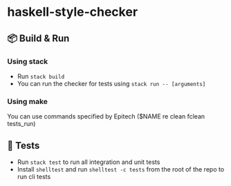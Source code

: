 # haskell-style-checker

## 📦 Build & Run

### Using stack

- Run `stack build`
- You can run the checker for tests using `stack run -- [arguments]`

### Using make

You can use commands specified by Epitech ($NAME re clean fclean tests_run)

## 🔧 Tests

- Run `stack test` to run all integration and unit tests
- Install `shelltest` and run `shelltest -c tests` from the root of the repo to run cli tests
